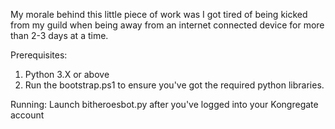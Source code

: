 My morale behind this little piece of work was I got tired of being kicked from my guild when being away from an internet connected device for more than 2-3 days at a time.


Prerequisites:
1. Python 3.X or above
2. Run the bootstrap.ps1 to ensure you've got the required python libraries.


Running:
Launch bitheroesbot.py after you've logged into your Kongregate account